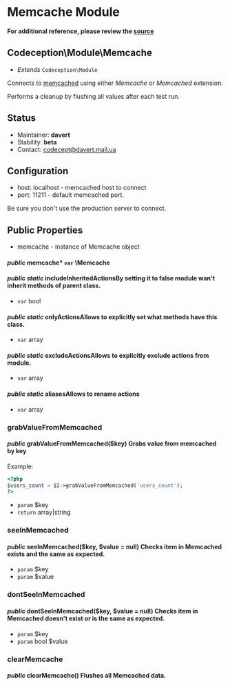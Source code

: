 # Memcache Module

**For additional reference, please review the [source](https://github.com/Codeception/Codeception/tree/master/src/Codeception/Module/Memcache.php)**
## Codeception\Module\Memcache

* *Extends* `Codeception\Module`

Connects to [memcached](http://www.memcached.org/) using either _Memcache_ or _Memcached_ extension.

Performs a cleanup by flushing all values after each test run.

## Status

* Maintainer: **davert**
* Stability: **beta**
* Contact: codecept@davert.mail.ua

## Configuration

* host: localhost - memcached host to connect
* port: 11211 - default memcached port.

Be sure you don't use the production server to connect.

## Public Properties

* memcache - instance of Memcache object

#### *public* memcache* `var`  \Memcache

#### *public static* includeInheritedActionsBy setting it to false module wan't inherit methods of parent class.

 * `var`  bool
#### *public static* onlyActionsAllows to explicitly set what methods have this class.

 * `var`  array
#### *public static* excludeActionsAllows to explicitly exclude actions from module.

 * `var`  array
#### *public static* aliasesAllows to rename actions

 * `var`  array




### grabValueFromMemcached
#### *public* grabValueFromMemcached($key) Grabs value from memcached by key

Example:

``` php
<?php
$users_count = $I->grabValueFromMemcached('users_count');
?>
```

 * `param`  $key
 * `return`  array|string
### seeInMemcached
#### *public* seeInMemcached($key, $value = null) Checks item in Memcached exists and the same as expected.

 * `param`  $key
 * `param`  $value
### dontSeeInMemcached
#### *public* dontSeeInMemcached($key, $value = null) Checks item in Memcached doesn't exist or is the same as expected.

 * `param`  $key
 * `param`  bool $value
### clearMemcache
#### *public* clearMemcache() Flushes all Memcached data.






































